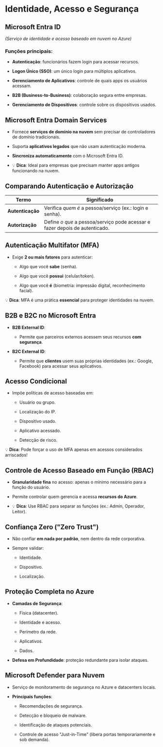 # **Identidade, Acesso e Segurança**

## **Microsoft Entra ID**

_(Serviço de identidade e acesso baseado em nuvem no Azure)_

### **Funções principais:**

- **Autenticação**: funcionários fazem login para acessar recursos.
    
- **Logon Único (SSO)**: um único login para múltiplos aplicativos.
    
- **Gerenciamento de Aplicativos**: controle de quais apps os usuários acessam.
    
- **B2B (Business-to-Business)**: colaboração segura entre empresas.
    
- **Gerenciamento de Dispositivos**: controle sobre os dispositivos usados.
    


## **Microsoft Entra Domain Services**

- Fornece **serviços de domínio na nuvem** sem precisar de controladores de domínio tradicionais.
    
- Suporta **aplicativos legados** que não usam autenticação moderna.
    
- **Sincroniza automaticamente** com o Microsoft Entra ID.
    
- 💡 **Dica**: Ideal para empresas que precisam manter apps antigos funcionando na nuvem.
    


## **Comparando Autenticação e Autorização**

|Termo           |Significado                                                                |
|----------------|---------------------------------------------------------------------------|
|**Autenticação**|Verifica _quem é_ a pessoa/serviço (ex.: login e senha).                   |
|**Autorização** |Define _o que_ a pessoa/serviço pode acessar e fazer depois de autenticado.|


## **Autenticação Multifator (MFA)**

- Exige **2 ou mais fatores** para autenticar:
    
    - Algo que você **sabe** (senha).
        
    - Algo que você **possui** (celular/token).
        
    - Algo que você **é** (biometria: impressão digital, reconhecimento facial).
        

💡 **Dica**: MFA é uma prática **essencial** para proteger identidades na nuvem.


## **B2B e B2C no Microsoft Entra**

- **B2B External ID**:
    
    - Permite que parceiros externos acessem seus recursos **com segurança**.
        
- **B2C External ID**:
    
    - Permite que **clientes** usem suas próprias identidades (ex.: Google, Facebook) para acessar seus aplicativos.
        


## **Acesso Condicional**

- Impõe políticas de acesso baseadas em:
    
    - Usuário ou grupo.
        
    - Localização do IP.
        
    - Dispositivo usado.
        
    - Aplicativo acessado.
        
    - Detecção de risco.
        

💡 **Dica**: Pode forçar o uso de MFA apenas em acessos considerados arriscados!


## **Controle de Acesso Baseado em Função (RBAC)**

- **Granularidade fina** no acesso: apenas o mínimo necessário para a função do usuário.
    
- Permite controlar quem gerencia e acessa **recursos do Azure**.
    
- 💡 **Dica**: Use RBAC para separar as funções (ex.: Admin, Operador, Leitor).
    


## **Confiança Zero ("Zero Trust")**

- Não confiar **em nada por padrão**, nem dentro da rede corporativa.
    
- Sempre validar:
    
    - Identidade.
        
    - Dispositivo.
        
    - Localização.
        


## **Proteção Completa no Azure**

- **Camadas de Segurança**:
    
    - Física (datacenter).
        
    - Identidade e acesso.
        
    - Perímetro da rede.
        
    - Aplicativos.
        
    - Dados.
        
- **Defesa em Profundidade**: proteção redundante para isolar ataques.
    


## **Microsoft Defender para Nuvem**

- Serviço de monitoramento de segurança no Azure e datacenters locais.
    
- **Principais funções**:
    
    - Recomendações de segurança.
        
    - Detecção e bloqueio de malware.
        
    - Identificação de ataques potenciais.
        
    - Controle de acesso "Just-in-Time" (libera portas temporariamente e sob demanda).